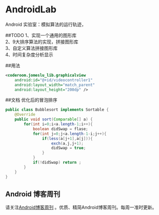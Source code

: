 # AndroidLab
Android 实验室：模拟算法的运行轨迹，

##TODO
1、实现一个通用的图形库<br>
2、9大排序算法的实现，拼接图形库<br>
3、自定义算法拼接图形库<br>
4、时间复杂度分析显示<br>

##用法
```xml
<coderoom.jomeslu_lib.graphicalview
    android:id="@+id/videocontroller1"
    android:layout_width="match_parent"
    android:layout_height="200dp" />
```
##文档
优化后的冒泡排序
```java
public class Bubblesort implements Sortable {
    @Override
    public void sort(Comparable[] a) {
        for(int i=0;i<a.length-1;i++){
            boolean didSwap = flase;
            for(int j=0;j<a.length-1-i;j++){
                if(less(a[j+1],a[j])){
                    exch(a,j,j+1);
                    didSwap = true;
                }
            }
            if(!didSwap) return ;
        }
    }
}
```
## Android 博客周刊
请关注[Android博客周刊](http://www.androidblog.cn/) 。优质、精简Android博客周刊。每周一准时更新。
